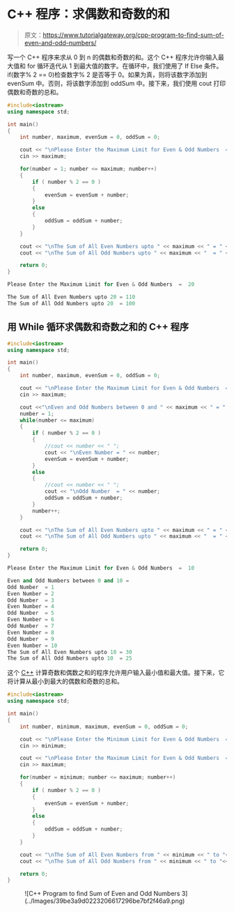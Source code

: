 # C++ 程序：求偶数和奇数的和

> 原文：<https://www.tutorialgateway.org/cpp-program-to-find-sum-of-even-and-odd-numbers/>

写一个 C++ 程序来求从 0 到 n 的偶数和奇数的和。这个 C++ 程序允许你输入最大值和 for 循环迭代从 1 到最大值的数字。在循环中，我们使用了 If Else 条件。if(数字% 2 == 0)检查数字% 2 是否等于 0。如果为真，则将该数字添加到 evenSum 中。否则，将该数字添加到 oddSum 中。接下来，我们使用 cout 打印偶数和奇数的总和。

```cpp
#include<iostream>
using namespace std;

int main()
{
	int number, maximum, evenSum = 0, oddSum = 0;

	cout << "\nPlease Enter the Maximum Limit for Even & Odd Numbers  =  ";
	cin >> maximum;	

	for(number = 1; number <= maximum; number++)
	{
  		if ( number % 2 == 0 ) 
		{
			evenSum = evenSum + number;
		}
		else
		{
			oddSum = oddSum + number;
		}
	}

	cout << "\nThe Sum of All Even Numbers upto " << maximum << " = " << evenSum;
	cout << "\nThe Sum of All Odd Numbers upto " << maximum << "  = " << oddSum;

 	return 0;
}
```

```cpp
Please Enter the Maximum Limit for Even & Odd Numbers  =  20

The Sum of All Even Numbers upto 20 = 110
The Sum of All Odd Numbers upto 20  = 100
```

## 用 While 循环求偶数和奇数之和的 C++ 程序

```cpp
#include<iostream>
using namespace std;

int main()
{
	int number, maximum, evenSum = 0, oddSum = 0;

	cout << "\nPlease Enter the Maximum Limit for Even & Odd Numbers  =  ";
	cin >> maximum;	

	cout <<"\nEven and Odd Numbers between 0 and " << maximum << " = ";
	number = 1;
	while(number <= maximum)
	{
  		if ( number % 2 == 0 ) 
		{
  			//cout << number << " ";  
			cout << "\nEven Number = " << number;
			evenSum = evenSum + number;
		}
		else
		{
			//cout << number << " ";
			cout << "\nOdd Number  = " << number;
			oddSum = oddSum + number;
		}
		number++;
	}

	cout << "\nThe Sum of All Even Numbers upto " << maximum << " = " << evenSum;
	cout << "\nThe Sum of All Odd Numbers upto " << maximum << "  = " << oddSum;

 	return 0;
}
```

```cpp
Please Enter the Maximum Limit for Even & Odd Numbers  =  10

Even and Odd Numbers between 0 and 10 = 
Odd Number  = 1
Even Number = 2
Odd Number  = 3
Even Number = 4
Odd Number  = 5
Even Number = 6
Odd Number  = 7
Even Number = 8
Odd Number  = 9
Even Number = 10
The Sum of All Even Numbers upto 10 = 30
The Sum of All Odd Numbers upto 10  = 25
```

这个 [C++](https://www.tutorialgateway.org/cpp-programs/) 计算奇数和偶数之和的程序允许用户输入最小值和最大值。接下来，它将计算从最小到最大的偶数和奇数的总和。

```cpp
#include<iostream>
using namespace std;

int main()
{
	int number, minimum, maximum, evenSum = 0, oddSum = 0;

	cout << "\nPlease Enter the Minimum Limit for Even & Odd Numbers  =  ";
	cin >> minimum;	

	cout << "\nPlease Enter the Maximum Limit for Even & Odd Numbers  =  ";
	cin >> maximum;	

	for(number = minimum; number <= maximum; number++)
	{
  		if ( number % 2 == 0 ) 
		{
			evenSum = evenSum + number;
		}
		else
		{
			oddSum = oddSum + number;
		}
	}

	cout << "\nThe Sum of All Even Numbers from " << minimum << " to "<< maximum << " = " << evenSum;
	cout << "\nThe Sum of All Odd Numbers from " << minimum << " to "<< maximum << "  = " << oddSum;

 	return 0;
}
```

<figure class="wp-block-image size-large">![C++ Program to find Sum of Even and Odd Numbers 3](../Images/39be3a9d0223206617296be7bf2f46a9.png)</figure>